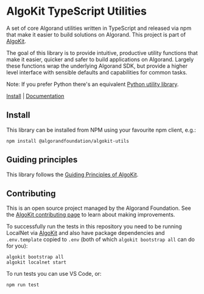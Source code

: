 ﻿# AlgoKit TypeScript Utilities

A set of core Algorand utilities written in TypeScript and released via npm that make it easier to build solutions on Algorand. This project is part of [AlgoKit](https://github.com/algorandfoundation/algokit-cli).

The goal of this library is to provide intuitive, productive utility functions that make it easier, quicker and safer to build applications on Algorand. Largely these functions wrap the underlying Algorand SDK, but provide a higher level interface with sensible defaults and capabilities for common tasks.

Note: If you prefer Python there's an equivalent [Python utility library](https://github.com/algorandfoundation/algokit-utils-py).

[Install](#install) | [Documentation](docs/README.md)

## Install

This library can be installed from NPM using your favourite npm client, e.g.:

```
npm install @algorandfoundation/algokit-utils
```

## Guiding principles

This library follows the [Guiding Principles of AlgoKit](https://github.com/algorandfoundation/algokit-cli/docs/algokit.md#guiding-principles).

## Contributing

This is an open source project managed by the Algorand Foundation. See the [AlgoKit contributing page](https://github.com/algorandfoundation/algokit-cli/blob/main/CONTRIBUTING.MD) to learn about making improvements.

To successfully run the tests in this repository you need to be running LocalNet via [AlgoKit](https://github.com/algorandfoundation/algokit-cli) and also have package dependencies and `.env.template` copied to `.env` (both of which `algokit bootstrap all` can do for you):

```
algokit bootstrap all
algokit localnet start
```

To run tests you can use VS Code, or:

```
npm run test
```
